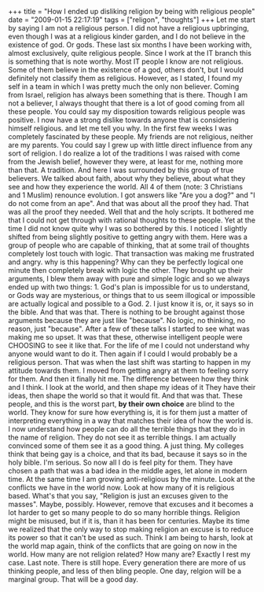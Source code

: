 +++
title = "How I ended up disliking religion by being with religious people"
date = "2009-01-15 22:17:19"
tags = ["religon", "thoughts"]
+++
Let me start by saying I am not a religious person. I did not have a religious
upbringing, even though I was at a religious kinder garden, and I do not
believe in the existence of god. Or gods. These last six months I have been
working with, almost exclusively, quite religious people. Since I work at the
IT branch this is something that is note worthy. Most IT people I know are not
religious. Some of them believe in the existence of a god, others don't, but I
would definitely not classify them as religious. However, as I stated, I found
my self in a team in which I was pretty much the only non believer. Coming
from Israel, religion has always been something that is there. Though I am not
a believer, I always thought that there is a lot of good coming from all these
people. You could say my disposition towards religious people was positive. I
now have a strong dislike towards anyone that is considering himself
religious. and let me tell you why. In the first few weeks I was completely
fascinated by these people. My friends are not religious, neither are my
parents. You could say I grew up with little direct influence from any sort of
religion. I do realize a lot of the traditions I was raised with come from the
Jewish belief, however they were, at least for me, nothing more than that. A
tradition. And here I was surrounded by this group of true believers. We
talked about faith, about why they believe, about what they see and how they
experience the world. All 4 of them (note: 3 Christians and 1 Muslim) renounce
evolution. I got answers like "Are you a dog?" and "I do not come from an
ape". And that was about all the proof they had. That was all the proof they
needed. Well that and the holy scripts. It bothered me that I could not get
through with rational thoughts to these people. Yet at the time I did not know
quite why I was so bothered by this. I noticed I slightly shifted from being
slightly positive to getting angry with them. Here was a group of people who
are capable of thinking, that at some trail of thoughts completely lost touch
with logic. That transaction was making me frustrated and angry. why is this
happening? Why can they be perfectly logical one minute then completely break
with logic the other. They brought up their arguments, I blew them away with
pure and simple logic and so we always ended up with two things: 1. God's plan
is impossible for us to understand, or Gods way are mysterious, or things that
to us seem illogical or impossible are actually logical and possible to a God.
2. I just know it is, or, it says so in the bible. And that was that. There is
nothing to be brought against those arguments because they are just like
"because". No logic, no thinking, no reason, just "because". After a few of
these talks I started to see what was making me so upset. It was that these,
otherwise intelligent people were CHOOSING to see it like that. For the life
of me I could not understand why anyone would want to do it. Then again if I
could I would probably be a religious person. That was when the last shift was
starting to happen in my attitude towards them. I moved from getting angry at
them to feeling sorry for them. And then it finally hit me. The difference
between how they think and I think. I look at the world, and then shape my
ideas of it They have their ideas, then shape the world so that it would fit.
And that was that. These people, and this is the worst part, **by their own
choice** are blind to the world. They know for sure how everything is, it is
for them just a matter of interpreting everything in a way that matches their
idea of how the world is. I now understand how people can do all the terrible
things that they do in the name of religion. They do not see it as terrible
things. I am actually convinced some of them see it as a good thing. A just
thing. My colleges think that being gay is a choice, and that its bad, because
it says so in the holy bible. I'm serious. So now all I do is feel pity for
them. They have chosen a path that was a bad idea in the middle ages, let
alone in modern time. At the same time I am growing anti-religious by the
minute. Look at the conflicts we have in the world now. Look at how many of it
is religious based. What's that you say, "Religion is just an excuses given to
the masses". Maybe, possibly. However, remove that excuses and it becomes a
lot harder to get so many people to do so many horrible things. Religion might
be misused, but if it is, than it has been for centuries. Maybe its time we
realized that the only way to stop making religion an excuse is to reduce its
power so that it can't be used as such. Think I am being to harsh, look at the
world map again, think of the conflicts that are going on now in the world.
How many are not religion related? How many are? Exactly I rest my case. Last
note. There is still hope. Every generation there are more of us thinking
people, and less of then bling people. One day, relgion will be a marginal
group. That will be a good day.

